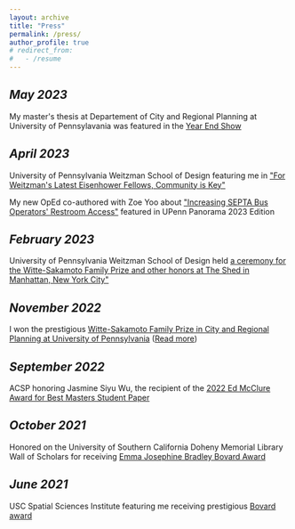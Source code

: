 ```yaml
---
layout: archive
title: "Press"
permalink: /press/
author_profile: true
# redirect_from:
#   - /resume
---
```




*May 2023*
---
My master's thesis at Departement of City and Regional Planning at University of Pennsylavania was featured in the [Year End Show](https://www.design.upenn.edu/yes2023/thesis-jasmine-siyu-wu)



*April 2023*
---
University of Pennsylvania Weitzman School of Design featuring me in ["For Weitzman's Latest Eisenhower Fellows, Community is Key"](https://www.design.upenn.edu/post/weitzmans-latest-eisenhower-fellows-community-key)


My new OpEd co-authored with Zoe Yoo about ["Increasing SEPTA Bus Operators' Restroom Access"](https://www.pennpanorama.com/septa-operator-restroom-access) featured in UPenn Panorama 2023 Edition


*February 2023* 
---
University of Pennsylvania Weitzman School of Design held [a ceremony for the Witte-Sakamoto Family Prize and other honors at The Shed in Manhattan, New York City"](https://www.design.upenn.edu/post/weitzmans-annual-celebration-visionary-architecture-and-planning-returns-new-york)


*November 2022*
---
I won the prestigious [Witte-Sakamoto Family Prize in City and Regional Planning at University of Pennsylvania](https://www.design.upenn.edu/news/post/weitzman-honor-diller-scofidio-renfro-and-hartford400) ([Read more](https://awards.design.upenn.edu/winner/jasmine-siyu-wu-mcp23))


*September 2022*
---
ACSP honoring Jasmine Siyu Wu, the recipient of the [2022 Ed McClure Award for Best Masters Student Paper](https://www.acsp.org/general/custom.asp?page=Wu2022)



*October 2021*
---
Honored on the University of Southern California Doheny Memorial Library Wall of Scholars for receiving [Emma Josephine Bradley Bovard Award](https://libraries.usc.edu/wallofscholars?award=1441&name=&year=All)



*June 2021*
---
USC Spatial Sciences Institute featuring me receiving prestigious [Bovard award](https://spatial.usc.edu/geodesign-major-jasmine-wu-receives-prestigious-bovard-award/)

